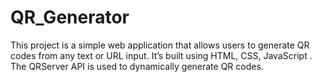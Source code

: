 # QR_Generator
This project is a simple web application that allows users to generate QR codes from any text or URL input. It’s built using HTML, CSS, JavaScript . The QRServer API is used to dynamically generate QR codes.
